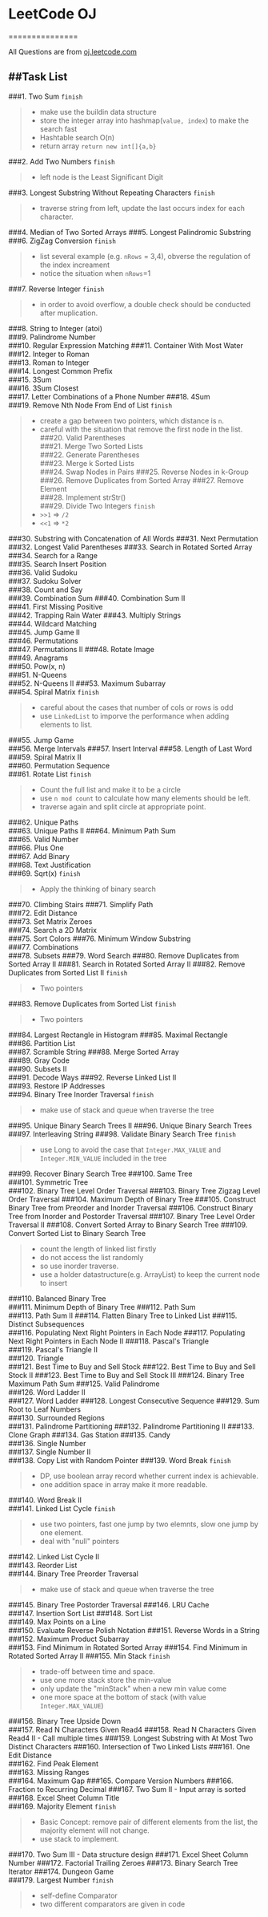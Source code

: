 # LeetCode OJ
===============

All Questions are from [oj.leetcode.com](oj.leetcode.com)

##Task List
-------------
###1.	Two Sum `finish`
>	* make use the buildin data structure
>	* store the integer array into hashmap(`value, index`) to make the search fast
>	* Hashtable search O(n)
>	* return array `return new int[]{a,b}`  

###2.	Add Two Numbers	`finish`
>	* left node is the Least Significant Digit    

###3.	Longest Substring Without Repeating Characters `finish`
>	* traverse string from left, update the last occurs index for each character.  

###4.	Median of Two Sorted Arrays	
###5.	Longest Palindromic Substring
###6.	ZigZag Conversion	`finish`
>	* list several example (e.g. `nRows` = 3,4), obverse the regulation of the index increament
>	* notice the situation when `nRows`=1  

###7.	Reverse Integer	`finish`
>	* in order to avoid overflow, a double check should be conducted after muplication.  

###8.	String to Integer (atoi)	
###9.	Palindrome Number	
###10.	Regular Expression Matching
###11.	Container With Most Water
###12.	Integer to Roman	
###13.	Roman to Integer	
###14.	Longest Common Prefix	
###15.	3Sum	
###16.	3Sum Closest	
###17.	Letter Combinations of a Phone Number
###18.	4Sum	
###19.	Remove Nth Node From End of List `finish`
>	* create a gap between two pointers, which distance is `n`.
>	* careful with the situation that remove the first node in the list.
###20.	Valid Parentheses	
###21.	Merge Two Sorted Lists	
###22.	Generate Parentheses	
###23.	Merge k Sorted Lists	
###24.	Swap Nodes in Pairs	
###25.	Reverse Nodes in k-Group	
###26.	Remove Duplicates from Sorted Array
###27.	Remove Element	
###28.	Implement strStr()	
###29.	Divide Two Integers `finish`
>	* `>>1` => `/2`
>	* `<<1` => `*2`  

###30.	Substring with Concatenation of All Words
###31.	Next Permutation	
###32.	Longest Valid Parentheses
###33.	Search in Rotated Sorted Array
###34.	Search for a Range	
###35.	Search Insert Position	
###36.	Valid Sudoku	
###37.	Sudoku Solver	
###38.	Count and Say	
###39.	Combination Sum	
###40.	Combination Sum II	
###41.	First Missing Positive	
###42.	Trapping Rain Water	
###43.	Multiply Strings	
###44.	Wildcard Matching	
###45.	Jump Game II	
###46.	Permutations	
###47.	Permutations II	
###48.	Rotate Image	
###49.	Anagrams	
###50.	Pow(x, n)	
###51.	N-Queens	
###52.	N-Queens II	
###53.	Maximum Subarray	
###54.	Spiral Matrix	`finish`
>	* careful about the cases that number of cols or rows is odd  
>	* use `LinkedList` to imporve the performance when adding elements to list.  

###55.	Jump Game	
###56.	Merge Intervals	
###57.	Insert Interval	
###58.	Length of Last Word	
###59.	Spiral Matrix II	
###60.	Permutation Sequence	
###61.	Rotate List	`finish`
>	* Count the full list and make it to be a circle
>	* use `n mod count` to calculate how many elements should be left.
>	* traverse again and split circle at appropriate point. 

###62.	Unique Paths	
###63.	Unique Paths II	
###64.	Minimum Path Sum	
###65.	Valid Number	
###66.	Plus One	
###67.	Add Binary	
###68.	Text Justification	
###69.	Sqrt(x) `finish`
>	* Apply the thinking of binary search  

###70.	Climbing Stairs	
###71.	Simplify Path	
###72.	Edit Distance	
###73.	Set Matrix Zeroes	
###74.	Search a 2D Matrix	
###75.	Sort Colors	
###76.	Minimum Window Substring	
###77.	Combinations	
###78.	Subsets	
###79.	Word Search	
###80.	Remove Duplicates from Sorted Array II
###81.	Search in Rotated Sorted Array II
###82.	Remove Duplicates from Sorted List II `finish`
>	* Two pointers

###83.	Remove Duplicates from Sorted List `finish`
>	* Two pointers  

###84.	Largest Rectangle in Histogram
###85.	Maximal Rectangle	
###86.	Partition List	
###87.	Scramble String	
###88.	Merge Sorted Array	
###89.	Gray Code	
###90.	Subsets II	
###91.	Decode Ways	
###92.	Reverse Linked List II	
###93.	Restore IP Addresses	
###94.	Binary Tree Inorder Traversal `finish`
>	* make use of stack and queue when traverse the tree  

###95.	Unique Binary Search Trees II
###96.	Unique Binary Search Trees
###97.	Interleaving String	
###98.	Validate Binary Search Tree `finish`
>	* use Long to avoid the case that `Integer.MAX_VALUE` and `Integer.MIN_VALUE` included in the tree

###99. Recover Binary Search Tree
###100. Same Tree	
###101. Symmetric Tree	
###102. Binary Tree Level Order Traversal
###103. Binary Tree Zigzag Level Order Traversal
###104. Maximum Depth of Binary Tree
###105. Construct Binary Tree from Preorder and Inorder Traversal
###106. Construct Binary Tree from Inorder and Postorder Traversal
###107. Binary Tree Level Order Traversal II
###108. Convert Sorted Array to Binary Search Tree
###109. Convert Sorted List to Binary Search Tree
>	* count the length of linked list firstly
>	* do not access the list randomly
>	* so use inorder traverse.
>	* use a holder datastructure(e.g. ArrayList) to keep the current node to insert

###110. Balanced Binary Tree	
###111. Minimum Depth of Binary Tree
###112. Path Sum	
###113. Path Sum II	
###114. Flatten Binary Tree to Linked List
###115. Distinct Subsequences	
###116. Populating Next Right Pointers in Each Node
###117. Populating Next Right Pointers in Each Node II
###118. Pascal's Triangle	
###119. Pascal's Triangle II	
###120. Triangle	
###121. Best Time to Buy and Sell Stock
###122. Best Time to Buy and Sell Stock II
###123. Best Time to Buy and Sell Stock III
###124. Binary Tree Maximum Path Sum
###125. Valid Palindrome	
###126. Word Ladder II	
###127. Word Ladder	
###128. Longest Consecutive Sequence
###129. Sum Root to Leaf Numbers	
###130. Surrounded Regions	
###131. Palindrome Partitioning	
###132. Palindrome Partitioning II
###133. Clone Graph	
###134. Gas Station	
###135. Candy	
###136. Single Number	
###137. Single Number II	
###138. Copy List with Random Pointer
###139. Word Break	`finish`
>	* DP, use boolean array record whether current index is achievable.
>	* one addition space in array make it more readable.  

###140. Word Break II	
###141. Linked List Cycle	`finish`
>	* use two pointers, fast one jump by two elemnts, slow one jump by one element.
>	* deal with "null" pointers

###142. Linked List Cycle II	
###143. Reorder List	
###144. Binary Tree Preorder Traversal
>	* make use of stack and queue when traverse the tree    

###145. Binary Tree Postorder Traversal
###146. LRU Cache	
###147. Insertion Sort List	
###148. Sort List	
###149. Max Points on a Line	
###150. Evaluate Reverse Polish Notation
###151. Reverse Words in a String
###152. Maximum Product Subarray	
###153. Find Minimum in Rotated Sorted Array
###154. Find Minimum in Rotated Sorted Array II
###155. Min Stack	`finish`
>	* trade-off between time and space.
>	* use one more stack store the min-value
>	* only update the "minStack" when a new min value come
>	* one more space at the bottom of stack (with value `Integer.MAX_VALUE`)  

###156. Binary Tree Upside Down 	
###157. Read N Characters Given Read4 
###158. Read N Characters Given Read4 II - Call multiple times 
###159. Longest Substring with At Most Two Distinct Characters 
###160. Intersection of Two Linked Lists
###161. One Edit Distance 	
###162. Find Peak Element	
###163. Missing Ranges 	
###164. Maximum Gap	
###165. Compare Version Numbers	
###166. Fraction to Recurring Decimal
###167. Two Sum II - Input array is sorted 
###168. Excel Sheet Column Title	
###169. Majority Element	`finish`
>	* Basic Concept: remove pair of different elements from the list, the majority element will not change.
>	* use stack to implement.

###170. Two Sum III - Data structure design 
###171. Excel Sheet Column Number
###172. Factorial Trailing Zeroes
###173. Binary Search Tree Iterator
###174. Dungeon Game	
###179. Largest Number	`finish`
>	* self-define Comparator
>	* two different comparators are given in code  
